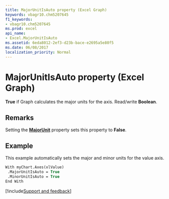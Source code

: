 ```yaml
---
title: MajorUnitIsAuto property (Excel Graph)
keywords: vbagr10.chm5207645
f1_keywords:
- vbagr10.chm5207645
ms.prod: excel
api_name:
- Excel.MajorUnitIsAuto
ms.assetid: 6eda8012-2ef3-d23b-bace-e2695a5e80f5
ms.date: 06/08/2017
localization_priority: Normal
---
```



# MajorUnitIsAuto property (Excel Graph)

 **True** if Graph calculates the major units for the axis. Read/write **Boolean**.


## Remarks

Setting the  **[MajorUnit](Excel.MajorUnit.md)** property sets this property to  **False**.


## Example

This example automatically sets the major and minor units for the value axis.


```vb
With myChart.Axes(xlValue) 
 .MajorUnitIsAuto = True 
 .MinorUnitIsAuto = True 
End With
```

[!include[Support and feedback](~/includes/feedback-boilerplate.md)]